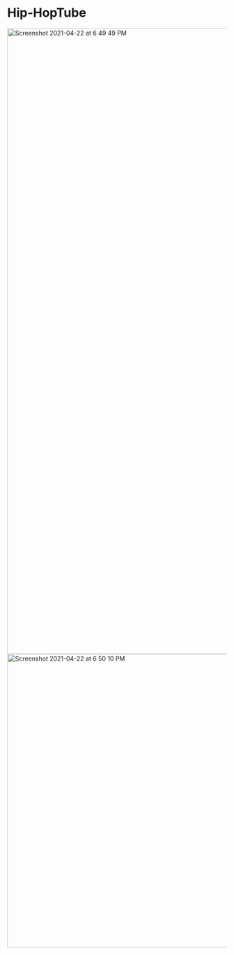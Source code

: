 # Hip-HopTube

<img width="1438" alt="Screenshot 2021-04-22 at 6 49 49 PM" src="https://user-images.githubusercontent.com/77113737/115753946-050e9700-a39c-11eb-8065-abefbf327812.png">

<img width="675" alt="Screenshot 2021-04-22 at 6 50 10 PM" src="https://user-images.githubusercontent.com/77113737/115753958-09d34b00-a39c-11eb-883a-4aab0b924811.png">
